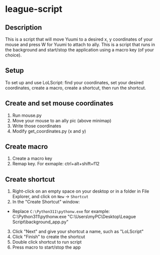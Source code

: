 # league-script

## Description

This is a script that will move Yuumi to a desired x, y coordinates of your mouse and press W for Yuumi to attach to ally.
This is a script that runs in the background and start/stop the application using a macro key (of your choice).

## Setup
To set up and use LoLScript: find your coordinates, set your desired coordinates, create a macro, create a shortcut, then run the shortcut.

## Create and set mouse coordinates
1. Run mouse.py
2. Move your mouse to an ally pic (above minimap)
3. Write those coordinates 
4. Modify get_coordinates.py (x and y)

## Create macro
1. Create a macro key
2. Remap key. For exmaple: ctrl+alt+shift+f12

## Create shortcut
1. Right-click on an empty space on your desktop or in a folder in File Explorer, and click on `New` -> `Shortcut`
2. In the "Create Shortcut" window:
- Replace `C:\Python311\pythonw.exe` for example: C:\Python311\pythonw.exe "C:\Users\myPC\Desktop\League Script\background_app.py"
3. Click "Next" and give your shortcut a name, such as "LoLScript"
4. Click "Finish" to create the shortcut
5. Double click shortcut to run script
6. Press macro to start/stop the app





